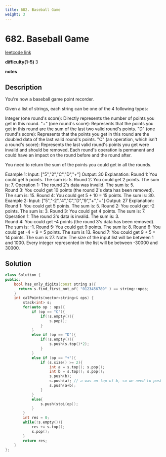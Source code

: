 ```yaml
---
title: 682. Baseball Game
weight: 3
---
```

# 682. Baseball Game

[leetcode link](https://leetcode.com/problems/baseball-game/)

**difficulty(1-5)** 
3

**notes**   


## Description

You're now a baseball game point recorder.

Given a list of strings, each string can be one of the 4 following types:

Integer (one round's score): Directly represents the number of points you get in this round.
"+" (one round's score): Represents that the points you get in this round are the sum of the last two valid round's points.
"D" (one round's score): Represents that the points you get in this round are the doubled data of the last valid round's points.
"C" (an operation, which isn't a round's score): Represents the last valid round's points you get were invalid and should be removed.
Each round's operation is permanent and could have an impact on the round before and the round after.

You need to return the sum of the points you could get in all the rounds.

Example 1:
Input: ["5","2","C","D","+"]
Output: 30
Explanation: 
Round 1: You could get 5 points. The sum is: 5.
Round 2: You could get 2 points. The sum is: 7.
Operation 1: The round 2's data was invalid. The sum is: 5.  
Round 3: You could get 10 points (the round 2's data has been removed). The sum is: 15.
Round 4: You could get 5 + 10 = 15 points. The sum is: 30.
Example 2:
Input: ["5","-2","4","C","D","9","+","+"]
Output: 27
Explanation: 
Round 1: You could get 5 points. The sum is: 5.
Round 2: You could get -2 points. The sum is: 3.
Round 3: You could get 4 points. The sum is: 7.
Operation 1: The round 3's data is invalid. The sum is: 3.  
Round 4: You could get -4 points (the round 3's data has been removed). The sum is: -1.
Round 5: You could get 9 points. The sum is: 8.
Round 6: You could get -4 + 9 = 5 points. The sum is 13.
Round 7: You could get 9 + 5 = 14 points. The sum is 27.
Note:
The size of the input list will be between 1 and 1000.
Every integer represented in the list will be between -30000 and 30000.

## Solution

```c++
class Solution {
public:
    bool has_only_digits(const string s){
      return s.find_first_not_of( "0123456789" ) == string::npos;
    }
    int calPoints(vector<string>& ops) {
        stack<int> s;
        for(auto op : ops){
            if (op == "C"){
                if(!s.empty()){
                    s.pop();
                }
            }
            else if (op == "D"){
                if(!s.empty()){
                    s.push(s.top()*2);
                }
            }
            else if (op == "+"){
                if (s.size() >= 2){
                    int a = s.top(); s.pop();
                    int b = s.top(); s.pop();
                    s.push(b);
                    s.push(a); // a was on top of b, so we need to push b back to stack first!
                    s.push(a+b);
                }
            }
            else{
                s.push(stoi(op));
            }
        }
        int res = 0;
        while(!s.empty()){
            res += s.top(); 
            s.pop();
        }
        return res;
    }
};
```